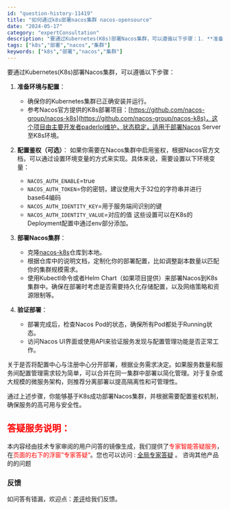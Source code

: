 ```yaml
---
id: "question-history-11419"
title: "如何通过k8s部署nacos集群 nacos-opensource"
date: "2024-05-17"
category: "expertConsultation"
description: "要通过Kubernetes(K8s)部署Nacos集群，可以遵循以下步骤：1. **准备环境与配置**：   - 确保你的Kubernetes集群已正确安装并运行。   - 参考Nacos官方提供的K8s部署项目：[https://github.com/nacos-group/nacos-k8s]("
tags: ["k8s","部署","nacos","集群"]
keywords: ["k8s","部署","nacos","集群"]
---
```


要通过Kubernetes(K8s)部署Nacos集群，可以遵循以下步骤：

1. **准备环境与配置**：
   - 确保你的Kubernetes集群已正确安装并运行。
   - 参考Nacos官方提供的K8s部署项目：[https://github.com/nacos-group/nacos-k8s](https://github.com/nacos-group/nacos-k8s)，这个项目由主要开发者paderlol维护，状态稳定，适用于部署Nacos Server至K8s环境。

2. **配置鉴权（可选）**：
   如果你需要在Nacos集群中启用鉴权，根据Nacos官方文档，可以通过设置环境变量的方式来实现。具体来说，需要设置以下环境变量：
   - `NACOS_AUTH_ENABLE`=true
   - `NACOS_AUTH_TOKEN`=你的密钥，建议使用大于32位的字符串并进行base64编码
   - `NACOS_AUTH_IDENTITY_KEY`=用于服务端间识别的键
   - `NACOS_AUTH_IDENTITY_VALUE`=对应的值
   这些设置可以在K8s的Deployment配置中通过env部分添加。

3. **部署Nacos集群**：
   - 克隆[nacos-k8s](https://github.com/nacos-group/nacos-k8s)仓库到本地。
   - 根据仓库中的说明文档，定制化你的部署配置，比如调整副本数量以匹配你的集群规模需求。
   - 使用Kubectl命令或者Helm Chart（如果项目提供）来部署Nacos到K8s集群中。确保在部署时考虑是否需要持久化存储配置，以及网络策略和资源限制等。

4. **验证部署**：
   - 部署完成后，检查Nacos Pod的状态，确保所有Pod都处于Running状态。
   - 访问Nacos UI界面或使用API来验证服务发现与配置管理功能是否正常工作。

关于是否将配置中心与注册中心分开部署，根据业务需求决定。如果服务数量和服务间配置管理需求较为简单，可以合并在同一集群中部署以简化管理。对于复杂或大规模的微服务架构，则推荐分离部署以提高隔离性和可管理性。

通过上述步骤，你能够基于K8s成功部署Nacos集群，并根据需要配置鉴权机制，确保服务的高可用与安全性。
## <font color="#FF0000">答疑服务说明：</font> 

本内容经由技术专家审阅的用户问答的镜像生成，我们提供了<font color="#FF0000">专家智能答疑服务</font>，在<font color="#FF0000">页面的右下的浮窗”专家答疑“</font>。您也可以访问 : [全局专家答疑](https://opensource.alibaba.com/chatBot) 。 咨询其他产品的的问题

### 反馈
如问答有错漏，欢迎点：[差评](https://ai.nacos.io/user/feedbackByEnhancerGradePOJOID?enhancerGradePOJOId=13751)给我们反馈。
